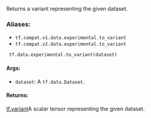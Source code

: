 
Returns a variant representing the given dataset.
### Aliases:
- `tf.compat.v1.data.experimental.to_variant`
- `tf.compat.v2.data.experimental.to_variant`

```
 tf.data.experimental.to_variant(dataset)
```
#### Args:
- `dataset`: A `tf.data.Dataset`.
#### Returns:
[tf.variant](https://www.tensorflow.org/api_docs/python/tf#variant)A scalar  tensor representing the given dataset.

